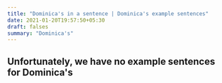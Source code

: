 ```yaml
---
title: "Dominica's in a sentence | Dominica's example sentences"
date: 2021-01-20T19:57:50+05:30
draft: falses
summary: "Dominica's"
---
```

## Unfortunately, we have no example sentences for Dominica's                 
